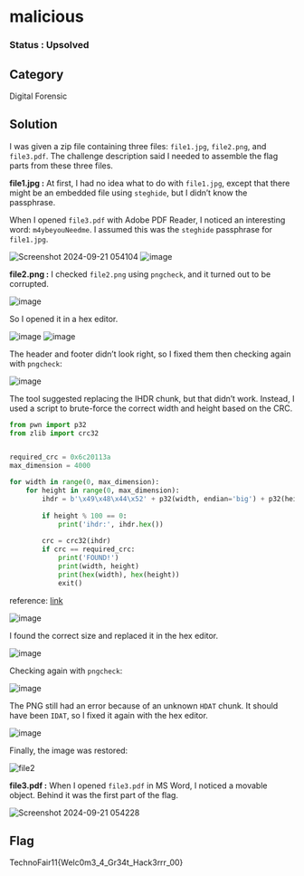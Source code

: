 # malicious

### Status : Upsolved

## Category
Digital Forensic

## Solution
I was given a zip file containing three files: `file1.jpg`, `file2.png`, and `file3.pdf`. The challenge description said I needed to assemble the flag parts from these three files. 


**file1.jpg :**
At first, I had no idea what to do with `file1.jpg`, except that there might be an embedded file using `steghide`, but I didn’t know the passphrase.

When I opened `file3.pdf` with Adobe PDF Reader, I noticed an interesting word: `m4ybeyouNeedme`. I assumed this was the `steghide` passphrase for `file1.jpg`.

![Screenshot 2024-09-21 054104](https://github.com/user-attachments/assets/b34937c0-2e99-4c73-a141-899abc9923d9)
![image](https://github.com/user-attachments/assets/0bebe1eb-5622-4d20-aaa8-b6f45cd949b8)

**file2.png :**
I checked `file2.png` using `pngcheck`, and it turned out to be corrupted.

![image](https://github.com/user-attachments/assets/bd7ee6df-10ab-48fb-baba-687ec0764e16)

So I opened it in a hex editor.

![image](https://github.com/user-attachments/assets/122aa69e-f2fa-4f23-8e3a-c37ea21195f5)
![image](https://github.com/user-attachments/assets/e212f53c-95aa-4494-ac82-890a723af2ca)

The header and footer didn’t look right, so I fixed them then checking again with `pngcheck`:

![image](https://github.com/user-attachments/assets/bf2f0f05-eb7e-4925-8522-d89155bb8ed4)

The tool suggested replacing the IHDR chunk, but that didn’t work. Instead, I used a script to brute-force the correct width and height based on the CRC.
```python
from pwn import p32
from zlib import crc32


required_crc = 0x6c20113a
max_dimension = 4000

for width in range(0, max_dimension):
    for height in range(0, max_dimension):
        ihdr = b'\x49\x48\x44\x52' + p32(width, endian='big') + p32(height, endian='big') + b'\x08\x06\x00\x00\x00'
        
        if height % 100 == 0:
            print('ihdr:', ihdr.hex())
        
        crc = crc32(ihdr)
        if crc == required_crc:
            print('FOUND!')
            print(width, height)
            print(hex(width), hex(height))
            exit()
```
reference: [link](https://ctftime.org/writeup/31187)

![image](https://github.com/user-attachments/assets/26378364-9f67-416d-9390-c516e48812da)

I found the correct size and replaced it in the hex editor.

![image](https://github.com/user-attachments/assets/4c380c11-62c3-45a7-868e-a44471739ea1)

Checking again with `pngcheck`:

![image](https://github.com/user-attachments/assets/f2eb6f77-cbb7-4567-901e-fd44b3e4904c)

The PNG still had an error because of an unknown `HDAT` chunk. It should have been `IDAT`, so I fixed it again with the hex editor.

![image](https://github.com/user-attachments/assets/74a3a081-1912-4a0f-b50e-f12c7c7b0016)

Finally, the image was restored:

![file2](https://github.com/user-attachments/assets/7cfe2970-a329-4e11-97b4-0f7ba7225f10)

**file3.pdf :**
When I opened `file3.pdf` in MS Word, I noticed a movable object. Behind it was the first part of the flag.

![Screenshot 2024-09-21 054228](https://github.com/user-attachments/assets/87b9c3df-706d-4282-90e8-9260f2e36efe)

## Flag
TechnoFair11{Welc0m3_4_Gr34t_Hack3rrr_00}
